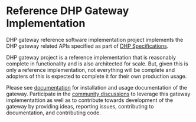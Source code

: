 # Reference DHP Gateway Implementation

DHP gateway reference software implementation project implements the DHP gateway related APIs specified as part of [DHP Specifications](https://github.com/iSPIRT/DHP-Specs/). 

DHP gateway project is a reference implementation that is reasonably complete in functionality and is also architected for scale. But, given this is only a reference implementation, not everything will be complete and adopters of this is expected to complete it for their own production usage. 

Please see [documentation](https://github.com/iSPIRT/DHP-Gateway/tree/master/docs) for installation and usage documentation of the gateway. Participate in the [community discussions](https://github.com/iSPIRT/DHP-Gateway/discussions) to leverage this gateway implementattion as well as to contribute towards development of the gateway by providing ideas, reporting issues, contributing to documentation, and contributing code.

